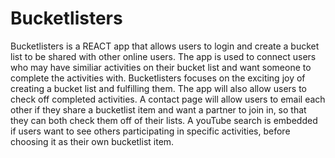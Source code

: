 # Bucketlisters

Bucketlisters is a REACT app that allows users to login and create a bucket list to be shared with other online users. The app is used to connect users who may have similiar activities on their bucket list and want someone to complete the activities with. Bucketlisters focuses on the exciting joy of creating a bucket list and fulfilling them. The app will also allow users to check off completed activities. A contact page will allow users to email each other if they share a bucketlist item and want a partner to join in, so that they can both check them off of their lists. A youTube search is embedded if users want to see others participating in specific activities, before choosing it as their own bucketlist item.
